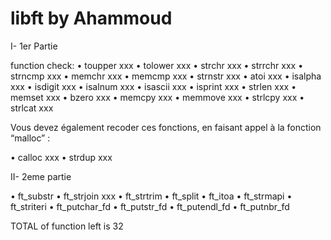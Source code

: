 # libft by Ahammoud
I- 1er Partie

function check:
  • toupper xxx
  • tolower xxx
  • strchr  xxx
  • strrchr xxx
  • strncmp	xxx
  • memchr  xxx
  • memcmp  xxx
  • strnstr xxx
  • atoi	xxx
  • isalpha xxx
  • isdigit xxx
  • isalnum xxx
  • isascii	xxx
  • isprint	xxx
  • strlen 	xxx
  • memset	xxx
  • bzero	xxx
  • memcpy	xxx
  • memmove	xxx
  • strlcpy	xxx
  • strlcat	xxx
 
 Vous devez également recoder ces fonctions, en faisant appel à la fonction “malloc” :
 
  • calloc	xxx
  • strdup	xxx


II- 2eme partie

  • ft_substr
  • ft_strjoin xxx
  • ft_strtrim 
  • ft_split
  • ft_itoa
  • ft_strmapi
  • ft_striteri
  • ft_putchar_fd
  • ft_putstr_fd
  • ft_putendl_fd
  • ft_putnbr_fd



TOTAL of function left is 32
